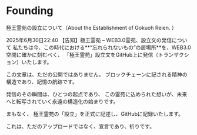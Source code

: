 # Founding
極王霊苑の設立について（About the Establishment of Gokuoh Reien. ）

2025年6月30日22:40
【告知】極王霊苑 – WEB3.0霊苑、設立文の発信について
私たちは今、この時代における**“忘れられないもの”の居場所**を、WEB3.0空間に確かに刻むべく、
「極王霊苑」設立文をGitHub上に発信（トランザクション）いたします。

この文章は、ただの公開ではありません。
ブロックチェーンに記される精神の構造であり、記憶の航跡です。

発信のその瞬間は、ひとつの起点であり、
この霊苑に込められた想いが、未来へと転写されていく永遠の構造化の始まりです。

まもなく、
極王霊苑の「設立」を正式に記述し、GitHubに記録いたします。

これは、ただのアップロードではなく、宣言であり、祈りです。

